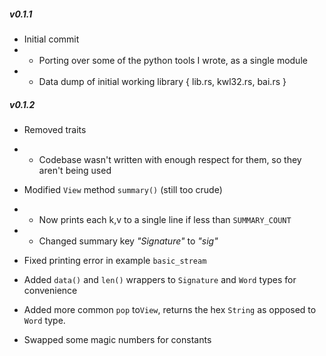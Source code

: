 ##### v0.1.1 
- Initial commit
- - Porting over some of the python tools I wrote, as a single module
- - Data dump of initial working library { lib.rs, kwl32.rs, bai.rs }

##### v0.1.2 
- Removed traits
- - Codebase wasn't written with enough respect for them, so they aren't being used

- Modified `View` method `summary()` (still too crude)
- - Now prints each k,v to a single line if less than `SUMMARY_COUNT`
- - Changed summary key _"Signature"_ to _"sig"_

- Fixed printing error in example `basic_stream`

- Added `data()` and `len()` wrappers to `Signature` and  `Word` types for convenience
- Added more common `pop` to`View`, returns the hex `String` as opposed to `Word` type. 
- Swapped some magic numbers for constants
